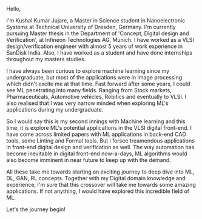 Hello,

I'm Kushal Kumar Jujare, a Master in Science student in Nanoelectronic Systems at Technical University of Dresden, Germany.
I'm currently pursuing Master thesis in the Department of 'Concept, Digital design and Verification', at Infineon Technologies AG, Munich.
I have worked as a VLSI design/verification engineer with almost 5 years of work experience in SanDisk India.
Also, I have worked as a student and have done internships throughout my masters studies. 

I have always been curious to explore machine learning since my undergraduate, but most of the applications were in Image processing which didn't excite me at that time. Fast forward after some years, I could see ML penetrating into many fields. Ranging from Stock markets, Pharmaceuticals, Automotive vehicles, Robitics and eventually to VLSI. I also realised that I was very narrow minded when exploring ML's applications during my undergraduate. 

So I would say this is my second innings with Machine learning and this time, it is explore ML's potential applications in the VLSI digital front-end. I have come across limited papers with ML applications in back-end CAD tools, some Linting and Formal tools. But i forsee treamendous applications in front-end digital design and verification as well. The way automation has become inevitable in digital front-end now-a-days, ML algorithms would also become imminent in near future to keep up with the demand.

All these take me towards starting an exciting journey to deep dive into ML, DL, GAN, RL concepts. Together with my Digital domain knowledge and experience, I'm sure that this crossover will take me towards some amazing applications. If not anything, I would have explored this incredible field of ML.  

Let's the journey begin!
